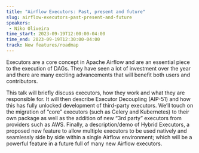```yaml
---
title: "Airflow Executors: Past, present and future"
slug: airflow-executors-past-present-and-future
speakers:
 - Niko Oliveira
time_start: 2023-09-19T12:00:00-04:00
time_end: 2023-09-19T12:30:00-04:00
track: New features/roadmap
---
```


Executors are a core concept in Apache Airflow and are an essential piece to the execution of DAGs. They have seen a lot of investment over the year and there are many exciting advancements that will benefit both users and contributors.
 
This talk will briefly discuss executors, how they work and what they are responsible for. It will then describe Executor Decoupling (AIP-51) and how this has fully unlocked development of third-party executors. We’ll touch on the migration of “core” executors (such as Celery and Kubernetes) to their own package as well as the addition of new “3rd party” executors from providers such as AWS. Finally, a description/demo of Hybrid Executors, a proposed new feature to allow multiple executors to be used natively and seamlessly side by side within a single Airflow environment; which will be a powerful feature in a future full of many new Airflow executors.
